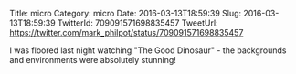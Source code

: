 Title: micro
Category: micro
Date: 2016-03-13T18:59:39
Slug: 2016-03-13T18:59:39
TwitterId: 709091571698835457
TweetUrl: https://twitter.com/mark_philpot/status/709091571698835457

I was floored last night watching "The Good Dinosaur" - the backgrounds and environments were absolutely stunning!